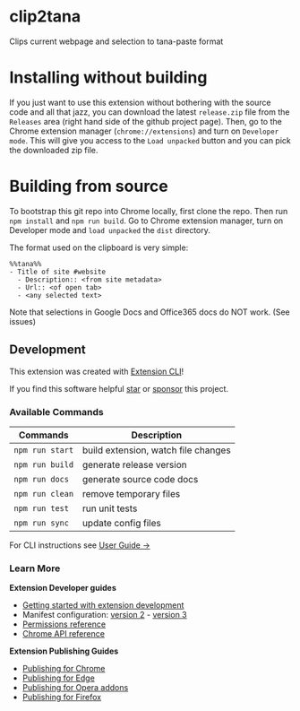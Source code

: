 # clip2tana

Clips current webpage and selection to tana-paste format

# Installing without building
If you just want to use this extension without bothering with the source code and all that jazz, you can download the latest `release.zip` file from the `Releases` area (right hand side of the github project page). Then, go to the Chrome extension manager (`chrome://extensions`) and turn on `Developer mode`. This will give you access to the `Load unpacked` button and you can pick the downloaded zip file.

# Building from source
To bootstrap this git repo into Chrome locally, first clone the repo.
Then run `npm install` and `npm run build`. 
Go to Chrome extension manager, turn on Developer mode and `load unpacked` the `dist` directory.

The format used on the clipboard is very simple:

```
%%tana%%
- Title of site #website
  - Description:: <from site metadata>
  - Url:: <of open tab>
  - <any selected text>
```

Note that selections in Google Docs and Office365 docs do NOT work. (See issues)

## Development 

This extension was created with [Extension CLI](https://oss.mobilefirst.me/extension-cli/)!

If you find this software helpful [star](https://github.com/MobileFirstLLC/extension-cli/) or [sponsor](https://github.com/sponsors/MobileFirstLLC) this project.


### Available Commands

| Commands | Description |
| --- | --- |
| `npm run start` | build extension, watch file changes |
| `npm run build` | generate release version |
| `npm run docs` | generate source code docs |
| `npm run clean` | remove temporary files |
| `npm run test` | run unit tests |
| `npm run sync` | update config files |

For CLI instructions see [User Guide &rarr;](https://oss.mobilefirst.me/extension-cli/)

### Learn More

**Extension Developer guides**

- [Getting started with extension development](https://developer.chrome.com/extensions/getstarted)
- Manifest configuration: [version 2](https://developer.chrome.com/extensions/manifest) - [version 3](https://developer.chrome.com/docs/extensions/mv3/intro/)
- [Permissions reference](https://developer.chrome.com/extensions/declare_permissions)
- [Chrome API reference](https://developer.chrome.com/docs/extensions/reference/)

**Extension Publishing Guides**

- [Publishing for Chrome](https://developer.chrome.com/webstore/publish)
- [Publishing for Edge](https://docs.microsoft.com/en-us/microsoft-edge/extensions-chromium/publish/publish-extension)
- [Publishing for Opera addons](https://dev.opera.com/extensions/publishing-guidelines/)
- [Publishing for Firefox](https://extensionworkshop.com/documentation/publish/submitting-an-add-on/)
